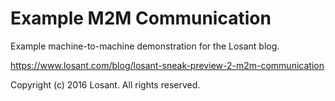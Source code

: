 Example M2M Communication
============

Example machine-to-machine demonstration for the Losant blog.

https://www.losant.com/blog/losant-sneak-preview-2-m2m-communication

Copyright (c) 2016 Losant. All rights reserved.
